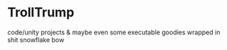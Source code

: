 # TrollTrump
code/unity projects &amp; maybe even some executable goodies wrapped in shit snowflake bow
